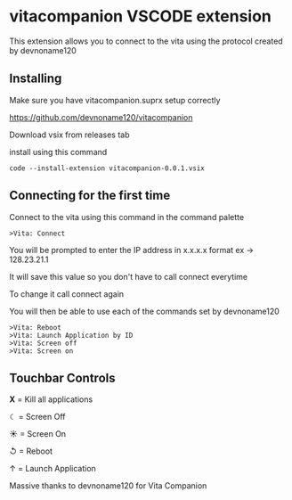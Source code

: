 # vitacompanion VSCODE extension

This extension allows you to connect to the vita using the protocol created by devnoname120

## Installing

Make sure you have vitacompanion.suprx setup correctly

https://github.com/devnoname120/vitacompanion

Download vsix from releases tab

install using this command 
```
code --install-extension vitacompanion-0.0.1.vsix
```

## Connecting for the first time

Connect to the vita using this command in the command palette
```
>Vita: Connect
```

You will be prompted to enter the IP address in x.x.x.x format ex -> 128.23.21.1

It will save this value so you don't have to call connect everytime

To change it call connect again

You will then be able to use each of the commands set by devnoname120
```
>Vita: Reboot
>Vita: Launch Application by ID
>Vita: Screen off
>Vita: Screen on
```

## Touchbar Controls

**X** = Kill all applications

☾ = Screen Off

☀ = Screen On

↺ = Reboot

↑ = Launch Application


Massive thanks to devnoname120 for Vita Companion
